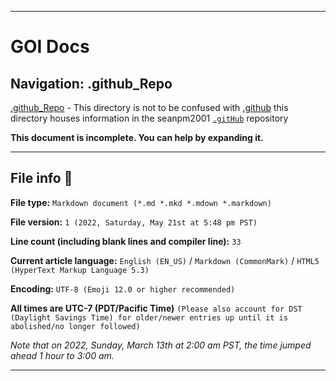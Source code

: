 
***

# GOI Docs

## Navigation: .github_Repo

[.github_Repo](/.github_Repo/) - This directory is not to be confused with [.github](/.github) this directory houses information in the seanpm2001 [`.gitHub`](https://github.com/seanpm2001/.github/) repository 

**This document is incomplete. You can help by expanding it.**

***

## File info 📜

**File type:** `Markdown document (*.md *.mkd *.mdown *.markdown)`

**File version:** `1 (2022, Saturday, May 21st at 5:48 pm PST)`

**Line count (including blank lines and compiler line):** `33`

**Current article language:** `English (EN_US)` / `Markdown (CommonMark)` / `HTML5 (HyperText Markup Language 5.3)`

**Encoding:** `UTF-8 (Emoji 12.0 or higher recommended)`

**All times are UTC-7 (PDT/Pacific Time)** `(Please also account for DST (Daylight Savings Time) for older/newer entries up until it is abolished/no longer followed)`

_Note that on 2022, Sunday, March 13th at 2:00 am PST, the time jumped ahead 1 hour to 3:00 am._

<!-- **You may need special rendering support for the `<details>` HTML tag being used in this document** !-->

***
